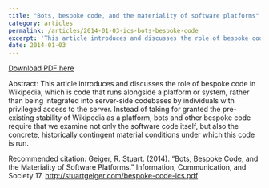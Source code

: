 ```yaml
---
title: "Bots, bespoke code, and the materiality of software platforms"
category: articles
permalink: /articles/2014-01-03-ics-bots-bespoke-code
excerpt: 'This article introduces and discusses the role of bespoke code in Wikipedia, which is code that runs alongside a platform or system, rather than being integrated into server-side codebases.'
date: 2014-01-03
---
```


<a href='http://stuartgeiger.com/bespoke-code-ics.pdf'>Download PDF here</a>

Abstract: This article introduces and discusses the role of bespoke code in Wikipedia, which is code that runs alongside a platform or system, rather than being integrated into server-side codebases by individuals with privileged access to the server. Instead of taking for granted the pre-existing stability of Wikipedia as a platform, bots and other bespoke code require that we examine not only the software code itself, but also the concrete, historically contingent material conditions under which this code is run.

 Recommended citation: Geiger, R. Stuart. (2014). “Bots, Bespoke Code, and the Materiality of Software Platforms.” Information, Communication, and Society 17.  http://stuartgeiger.com/bespoke-code-ics.pdf